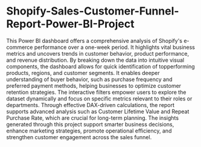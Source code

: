 # Shopify-Sales-Customer-Funnel-Report-Power-BI-Project
This Power BI dashboard offers a comprehensive analysis of Shopify's e-commerce performance over a one-week period. It highlights vital business metrics and uncovers trends in customer behavior, product performance, and revenue distribution.
By breaking down the data into intuitive visual components, the dashboard allows for quick identification of topperforming products, regions, and customer segments. It enables deeper understanding of buyer behavior, such as purchase frequency and preferred payment methods, helping businesses to optimize customer retention strategies.
The interactive filters empower users to explore the dataset dynamically and focus on specific metrics relevant to their roles or departments. Through effective DAX-driven calculations, the report supports advanced analysis such as Customer Lifetime Value and Repeat Purchase Rate, which are crucial for long-term planning.
The insights generated through this project support smarter business decisions, enhance marketing strategies, promote operational efficiency, and strengthen customer engagement across the sales funnel.
